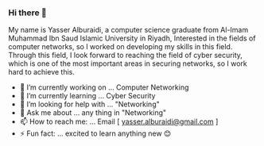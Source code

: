 ### Hi there 👋
My name is Yasser Alburaidi, a computer science graduate from Al-Imam Muhammad Ibn Saud Islamic University in Riyadh, Interested in the fields of computer networks, so I worked on developing my skills in this field. Through this field, I look forward to reaching the field of cyber security, which is one of the most important areas in securing networks, so I work hard to achieve this.


- 🔭 I’m currently working on ... Computer Networking 
- 🌱 I’m currently learning ... Cyber Security
- 🤔 I’m looking for help with ... "Networking"
- 💬 Ask me about ... any thing in "Networking"
- 📫 How to reach me: ... Email [ yasser.alburaidi@gmail.com ] 
- ⚡ Fun fact: ...  excited to learn anything new 😊

